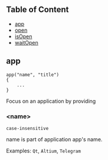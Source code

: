 ## Table of Content 
- [app](#app)
- [open](#open)
- [isOpen](#isOpen)
- [waitOpen](#waitOpen)

## app
```
app("name", "title")
{
	...
}
```
Focus on an application by providing

### \<name\>

`case-insensitive`

name is part of application app's name. 

Examples: `Qt`, `Altium`, `Telegram`

### <title>

`optional`

To match better, you can specify a string that the matched window title should have

## open
```
void open("arg", workspace)
```
open an application
		
### \<arg\>

`optional`
	
Open application with arguments of `arg`
	
### \<workspace\>
`optional`
	
Open application in the specified `workspace` number, start from 1

## isOpen
```
int isOpen("process_name")
```
Returns 1 if process_name is existed otherwise returns 0.
		
### \<process_name\>
	
Examples: `X2.exe`, `gitkraken.exe`

## waitOpen
```
void waitOpen("process_name")
```
Wait for opening process_name
		
### \<process_name\>
	
Examples: `X2.exe`, `gitkraken.exe`